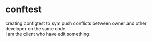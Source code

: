 # conftest
creating configtest to sym push conflicts between owner and other developer on the same code  
I am the client who have edit something